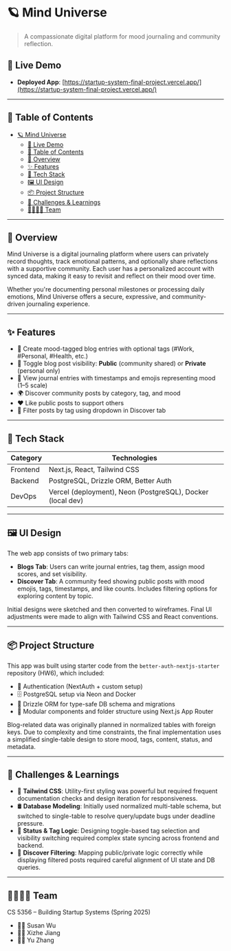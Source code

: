 # 🪐 Mind Universe

> A compassionate digital platform for mood journaling and community reflection.

## 🚀 Live Demo

- **Deployed App**: [https://startup-system-final-project.vercel.app/](https://startup-system-final-project.vercel.app/)

---

## 📘 Table of Contents

- [🪐 Mind Universe](#-mind-universe)
  - [🚀 Live Demo](#-live-demo)
  - [📘 Table of Contents](#-table-of-contents)
  - [🧠 Overview](#-overview)
  - [✨ Features](#-features)
  - [🧪 Tech Stack](#-tech-stack)
  - [🖼 UI Design](#-ui-design)
  - [📦 Project Structure](#-project-structure)
  - [🧩 Challenges \& Learnings](#-challenges--learnings)
  - [👨‍👩‍👧‍👦 Team](#-team)

---

## 🧠 Overview

Mind Universe is a digital journaling platform where users can privately record thoughts, track emotional patterns, and optionally share reflections with a supportive community. Each user has a personalized account with synced data, making it easy to revisit and reflect on their mood over time.

Whether you're documenting personal milestones or processing daily emotions, Mind Universe offers a secure, expressive, and community-driven journaling experience.

---

## ✨ Features

- 📝 Create mood-tagged blog entries with optional tags (#Work, #Personal, #Health, etc.)
- 🔐 Toggle blog post visibility: **Public** (community shared) or **Private** (personal only)
- 📆 View journal entries with timestamps and emojis representing mood (1–5 scale)
- 🌍 Discover community posts by category, tag, and mood
- ❤️ Like public posts to support others
- 📂 Filter posts by tag using dropdown in Discover tab

---

## 🧪 Tech Stack

| Category     | Technologies                               |
|--------------|---------------------------------------------|
| Frontend     | Next.js, React, Tailwind CSS               |
| Backend      | PostgreSQL, Drizzle ORM, Better Auth       |
| DevOps       | Vercel (deployment), Neon (PostgreSQL), Docker (local dev) |

---

## 🖼 UI Design

The web app consists of two primary tabs:

- **Blogs Tab**: Users can write journal entries, tag them, assign mood scores, and set visibility.
- **Discover Tab**: A community feed showing public posts with mood emojis, tags, timestamps, and like counts. Includes filtering options for exploring content by topic.

Initial designs were sketched and then converted to wireframes. Final UI adjustments were made to align with Tailwind CSS and React conventions.

---

## 📦 Project Structure

This app was built using starter code from the `better-auth-nextjs-starter` repository (HW6), which included:

- 🔑 Authentication (NextAuth + custom setup)
- 🗄 PostgreSQL setup via Neon and Docker
- 🧩 Drizzle ORM for type-safe DB schema and migrations
- 📁 Modular components and folder structure using Next.js App Router

Blog-related data was originally planned in normalized tables with foreign keys. Due to complexity and time constraints, the final implementation uses a simplified single-table design to store mood, tags, content, status, and metadata.

---

## 🧩 Challenges & Learnings

- 🎨 **Tailwind CSS**: Utility-first styling was powerful but required frequent documentation checks and design iteration for responsiveness.
- 🛢 **Database Modeling**: Initially used normalized multi-table schema, but switched to single-table to resolve query/update bugs under deadline pressure.
- 🔖 **Status & Tag Logic**: Designing toggle-based tag selection and visibility switching required complex state syncing across frontend and backend.
- 🧠 **Discover Filtering**: Mapping public/private logic correctly while displaying filtered posts required careful alignment of UI state and DB queries.

---

## 👨‍👩‍👧‍👦 Team

CS 5356 – Building Startup Systems (Spring 2025)  

- 👩‍💻 Susan Wu
- 👨‍💻 Xizhe Jiang
- 👨‍💻 Yu Zhang